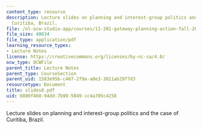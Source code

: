 ```yaml
---
content_type: resource
description: Lecture slides on planning and interest-group politics and the case of
  Curitiba, Brazil.
file: /ol-ocw-studio-app/courses/11-201-gateway-planning-action-fall-2007/6800f46094dd7b995049cc4a705c4258_slides8.pdf
file_size: 40634
file_type: application/pdf
learning_resource_types:
- Lecture Notes
license: https://creativecommons.org/licenses/by-nc-sa/4.0/
ocw_type: OCWFile
parent_title: Lecture Notes
parent_type: CourseSection
parent_uid: 1583e95b-c487-2f9a-a0e3-3811ab29f7d3
resourcetype: Document
title: slides8.pdf
uid: 6800f460-94dd-7b99-5049-cc4a705c4258
---
```

Lecture slides on planning and interest-group politics and the case of Curitiba, Brazil.